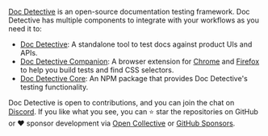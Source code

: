 [Doc Detective](https://doc-detective.com) is an open-source documentation testing framework. Doc Detective has multiple components to integrate with your workflows as you need it to:

* [Doc Detective](https://github.com/doc-detective/doc-detective): A standalone tool to test docs against product UIs and APIs.
* [Doc Detective Companion](https://github.com/doc-detective/doc-detective-companion): A browser extension for [Chrome](https://chrome.google.com/webstore/detail/doc-detective-companion/dfpbndchffmilddiaccdcpoejljlaghm) and [Firefox](https://addons.mozilla.org/en-US/firefox/addon/doc-detective-companion) to help you build tests and find CSS selectors.
* [Doc Detective Core](https://github.com/doc-detective/doc-detective-core): An NPM package that provides Doc Detective's testing functionality.

Doc Detective is open to contributions, and you can join the chat on [Discord](https://discord.com/invite/sgnE22uZ9w). If you like what you see, you can ⭐ star the repositories on GitHub or ❤️ sponsor development via [Open Collective](https://opencollective.com/doc-detective) or [GitHub Sponsors](https://github.com/sponsors/doc-detective).
